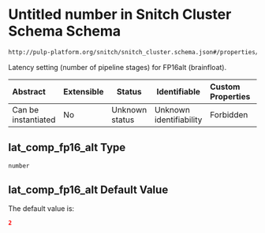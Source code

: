 # Untitled number in Snitch Cluster Schema Schema

```txt
http://pulp-platform.org/snitch/snitch_cluster.schema.json#/properties/lat_comp_fp16_alt
```

Latency setting (number of pipeline stages) for FP16alt (brainfloat).


| Abstract            | Extensible | Status         | Identifiable            | Custom Properties | Additional Properties | Access Restrictions | Defined In                                                                        |
| :------------------ | ---------- | -------------- | ----------------------- | :---------------- | --------------------- | ------------------- | --------------------------------------------------------------------------------- |
| Can be instantiated | No         | Unknown status | Unknown identifiability | Forbidden         | Allowed               | none                | [snitch_cluster.schema.json\*](snitch_cluster.schema.json "open original schema") |

## lat_comp_fp16_alt Type

`number`

## lat_comp_fp16_alt Default Value

The default value is:

```json
2
```
